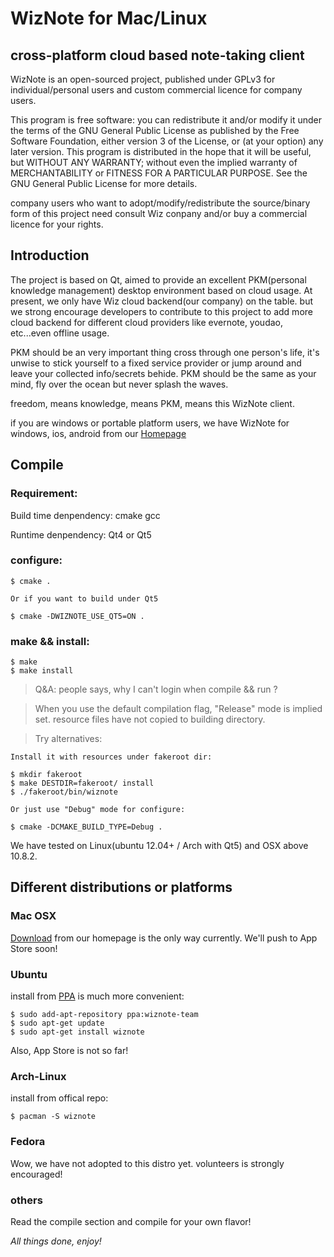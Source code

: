 WizNote for Mac/Linux
===========


cross-platform cloud based note-taking client
---

WizNote is an open-sourced project, published under GPLv3 for individual/personal users and custom commercial licence for company users.

This program is free software: you can redistribute it and/or modify it under the terms of the GNU General Public License as published by the Free Software Foundation, either version 3 of the License, or (at your option) any later version. This program is distributed in the hope that it will be useful, but WITHOUT ANY WARRANTY; without even the implied warranty of MERCHANTABILITY or FITNESS FOR A PARTICULAR PURPOSE.  See the GNU General Public License for more details.

company users who want to adopt/modify/redistribute the source/binary form of this project need consult Wiz conpany and/or buy a commercial licence for your rights.


Introduction
---

The project is based on Qt, aimed to provide an excellent PKM(personal knowledge management) desktop environment based on cloud usage. At present, we only have Wiz cloud backend(our company) on the table. but we strong encourage developers to contribute to this project to add more cloud backend for different cloud providers like evernote, youdao, etc...even offline usage.

PKM should be an very important thing cross through one person's life, it's unwise to stick yourself to a fixed service provider or jump around and leave your collected info/secrets behide. PKM should be the same as your mind, fly over the ocean but never splash the waves.

freedom, means knowledge, means PKM, means this WizNote client.

if you are windows or portable platform users, we have WizNote for windows, ios, android from our [Homepage](http://www.wiznote.com)


Compile
---

### Requirement:

Build time denpendency: cmake gcc

Runtime denpendency: Qt4 or Qt5

### configure:

    $ cmake .

    Or if you want to build under Qt5

    $ cmake -DWIZNOTE_USE_QT5=ON .

### make && install:
    
    $ make
    $ make install

> Q&A: people says, why I can't login when compile && run ?

> When you use the default compilation flag, "Release" mode is implied set. resource files have not copied to building directory.

> Try alternatives:

    Install it with resources under fakeroot dir:

    $ mkdir fakeroot
    $ make DESTDIR=fakeroot/ install 
    $ ./fakeroot/bin/wiznote

    Or just use "Debug" mode for configure:
    
    $ cmake -DCMAKE_BUILD_TYPE=Debug .

We have tested on Linux(ubuntu 12.04+ / Arch with Qt5) and OSX above 10.8.2.


Different distributions or platforms
---

### Mac OSX

[Download](http://www.wiz.cn/wiznote-maclinux.html) from our homepage is the only way currently. We'll push to App Store soon!

### Ubuntu

install from [PPA](https://launchpad.net/~wiznote-team/+archive/ppa) is much more convenient:

    $ sudo add-apt-repository ppa:wiznote-team
    $ sudo apt-get update
    $ sudo apt-get install wiznote

Also, App Store is not so far!

### Arch-Linux

install from offical repo:

    $ pacman -S wiznote


### Fedora

Wow, we have not adopted to this distro yet. volunteers is strongly encouraged!


### others

Read the compile section and compile for your own flavor!


*All things done, enjoy!*

